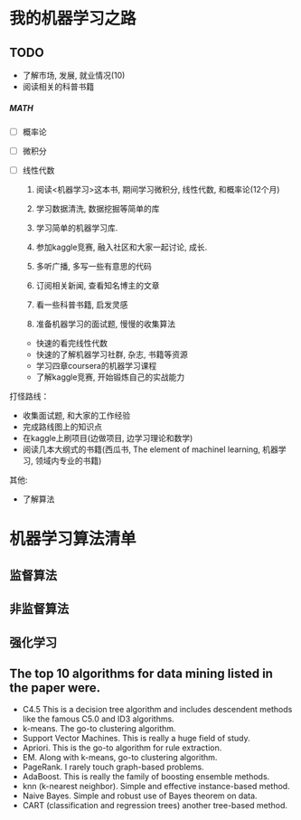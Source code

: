 # 我的机器学习之路

## TODO
* 了解市场, 发展, 就业情况(10)
* 阅读相关的科普书籍


##### MATH
- [ ] 概率论
- [ ] 微积分
- [ ] 线性代数


    1. 阅读<机器学习>这本书, 期间学习微积分, 线性代数, 和概率论(12个月)

    1. 学习数据清洗, 数据挖掘等简单的库
    2. 学习简单的机器学习库.
    3. 参加kaggle竞赛, 融入社区和大家一起讨论, 成长.
    4. 多听广播, 多写一些有意思的代码
    5. 订阅相关新闻, 查看知名博主的文章
    6. 看一些科普书籍, 启发灵感
    7. 准备机器学习的面试题, 慢慢的收集算法

    * 快速的看完线性代数
    * 快速的了解机器学习社群, 杂志, 书籍等资源
    * 学习四章coursera的机器学习课程
    * 了解kaggle竞赛, 开始锻炼自己的实战能力

打怪路线：
* 收集面试题, 和大家的工作经验
* 完成路线图上的知识点
* 在kaggle上刷项目(边做项目, 边学习理论和数学)
* 阅读几本大纲式的书籍(西瓜书, The element of machinel learning, 机器学习, 领域内专业的书籍)

其他:
* 了解算法


# 机器学习算法清单

## 监督算法

## 非监督算法

## 强化学习


## The top 10 algorithms for data mining listed in the paper were.

- C4.5 This is a decision tree algorithm and includes descendent methods like the famous C5.0 and ID3 algorithms.
- k-means. The go-to clustering algorithm.
- Support Vector Machines. This is really a huge field of study.
- Apriori. This is the go-to algorithm for rule extraction.
- EM. Along with k-means, go-to clustering algorithm.
- PageRank. I rarely touch graph-based problems.
- AdaBoost. This is really the family of boosting ensemble methods.
- knn (k-nearest neighbor). Simple and effective instance-based method.
- Naive Bayes. Simple and robust use of Bayes theorem on data.
- CART (classification and regression trees) another tree-based method.
